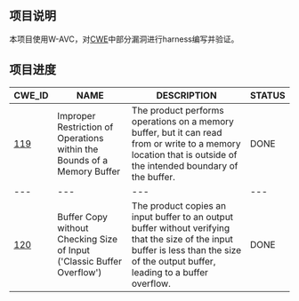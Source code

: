 ## 项目说明
本项目使用W-AVC，对[CWE](https://cwe.mitre.org/about/index.html)中部分漏洞进行harness编写并验证。

## 项目进度
| CWE_ID | NAME | DESCRIPTION | STATUS |
|---|---|---|---|
|[119](https://cwe.mitre.org/data/definitions/119.html)|  Improper Restriction of Operations within the Bounds of a Memory Buffer | The product performs operations on a memory buffer, but it can read from or write to a memory location that is outside of the intended boundary of the buffer. | DONE |
|---|---|---|---|
|[120](https://cwe.mitre.org/data/definitions/120.html) | Buffer Copy without Checking Size of Input ('Classic Buffer Overflow') | The product copies an input buffer to an output buffer without verifying that the size of the input buffer is less than the size of the output buffer, leading to a buffer overflow. | DONE |